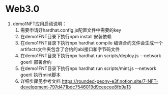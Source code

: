 # Web3.0

1. demo1NFT应用启动说明：
   1. 需要申请好hardhat.config.js配置文件中需要的key
   2. 在demo1FNT目录下执行npm install 安装依赖 
   3. 在demo1FNT目录下执行npx hardhat compile 编译合约文件会生成一个artifacts文件夹包含了合约的abi接口和字节码文件
   4. 在demo1FNT目录下执行npx hardhat run scripts/deploy.js --network goerli 部署合约
   5. 在demo1FNT目录下执行npx hardhat run scripts/mint.js --network goerli 执行mint脚本
   6. 详细步骤见参考文档  https://rounded-peony-e3f.notion.site/7-NFT-development-797d471bdc7546019d9ceecee8fb9a13
       
   